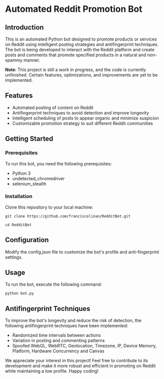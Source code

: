 # Automated Reddit Promotion Bot

## Introduction

This is an automated Python bot designed to promote products or services on Reddit using intelligent posting strategies and antifingerprint techniques. The bot is being developed to interact with the Reddit platform and create posts and comments that promote specified products in a natural and non-spammy manner.

**Note**: This project is still a work in progress, and the code is currently unfinished. Certain features, optimizations, and improvements are yet to be implemented.

## Features

- Automated posting of content on Reddit
- Antifingerprint techniques to avoid detection and improve longevity
- Intelligent scheduling of posts to appear organic and minimize suspicion
- Customizable promotion strategy to suit different Reddit communities

## Getting Started

### Prerequisites
To run this bot, you need the following prerequisites:

- Python 3
- undetected_chromedriver
- selenium_stealth

### Installation

Clone this repository to your local machine:

`git clone https://github.com/franciscolinan/RedditBot.git`

`cd RedditBot`

## Configuration
Modify the config.json file to customize the bot's profile and anti-fingerprint settings.

## Usage
To run the bot, execute the following command:

`python bot.py`

## Antifingerprint Techniques

To improve the bot's longevity and reduce the risk of detection, the following antifingerprint techniques have been implemented:

- Randomized time intervals between actions
- Variation in posting and commenting patterns
- Spoofed WebGL, WebRTC, Geolocation, Timezone, IP, Device Memory, Platform, Hardware Concurrency and Canvas

We appreciate your interest in this project! Feel free to contribute to its development and make it more robust and efficient in promoting on Reddit while maintaining a low profile. Happy coding!
